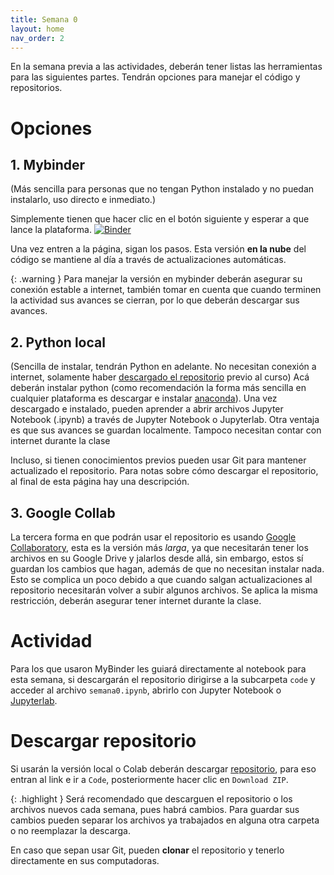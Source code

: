 ```yaml
---
title: Semana 0
layout: home
nav_order: 2
---
```


En la semana previa a las actividades, deberán tener listas las herramientas para las siguientes partes. Tendrán opciones para manejar el código y repositorios.

# Opciones
## 1. Mybinder
(Más sencilla para personas que no tengan Python instalado y no puedan instalarlo, uso directo e inmediato.)

Simplemente tienen que hacer clic en el botón siguiente y esperar a que lance la plataforma.
[![Binder](https://mybinder.org/badge_logo.svg)](https://mybinder.org/v2/gh/LudCano/exoplanet_exploration/HEAD?labpath=code%2Fsemana0.ipynb)

Una vez entren a la página, sigan los pasos.
Esta versión **en la nube** del código se mantiene al día a través de actualizaciones automáticas.

{: .warning }
Para manejar la versión en mybinder deberán asegurar su conexión estable a internet, también tomar en cuenta que cuando terminen la actividad sus avances se cierran, por lo que deberán descargar sus avances.

## 2. Python local
(Sencilla de instalar, tendrán Python en adelante. No necesitan conexión a internet, solamente haber [descargado el repositorio](repo) previo al curso)
Acá deberán instalar python (como recomendación la forma más sencilla en cualquier plataforma es descargar e instalar [anaconda](https://www.anaconda.com/download)).
Una vez descargado e instalado, pueden aprender a abrir archivos Jupyter Notebook (.ipynb) a través de Jupyter Notebook o Jupyterlab.
Otra ventaja es que sus avances se guardan localmente. Tampoco necesitan contar con internet durante la clase

Incluso, si tienen conocimientos previos pueden usar Git para mantener actualizado el repositorio. Para notas sobre cómo descargar el repositorio, al final de esta página hay una descripción.

## 3. Google Collab
La tercera forma en que podrán usar el repositorio es usando [Google Collaboratory](colab.google), esta es la versión más _larga_, ya que necesitarán tener los archivos en su Google Drive y jalarlos desde allá, sin embargo, estos sí guardan los cambios que hagan, además de que no necesitan instalar nada. Esto se complica un poco debido a que cuando salgan actualizaciones al repositorio necesitarán volver a subir algunos archivos.
Se aplica la misma restricción, deberán asegurar tener internet durante la clase.

# Actividad
Para los que usaron MyBinder les guiará directamente al notebook para esta semana, si descargarán el repositorio dirigirse a la subcarpeta `code` y acceder al archivo `semana0.ipynb`, abrirlo con Jupyter Notebook o [Jupyterlab](https://jupyterlab.readthedocs.io/en/stable/getting_started/starting.html).

# Descargar repositorio
Si usarán la versión local o Colab deberán descargar [repositorio](repo), para eso entran al link e ir a `Code`, posteriormente hacer clic en `Download ZIP`.

{: .highlight }
Será recomendado que descarguen el repositorio o los archivos nuevos cada semana, pues habrá cambios. Para guardar sus cambios pueden separar los archivos ya trabajados en alguna otra carpeta o no reemplazar la descarga.



En caso que sepan usar Git, pueden **clonar** el repositorio y tenerlo directamente en sus computadoras.

[repo]: https://github.com/LudCano/exoplanet_exploration
